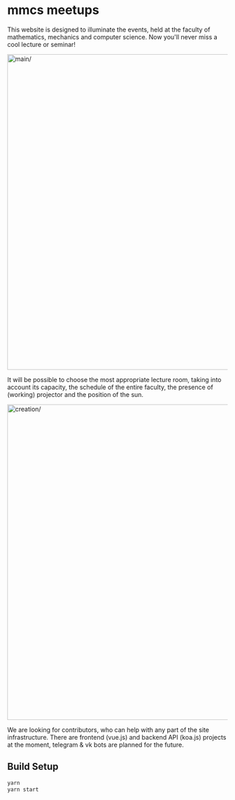 # mmcs meetups

This website is designed to illuminate the events, held at the faculty of mathematics, mechanics and computer science. Now you'll never miss a cool lecture or seminar!

<img src="http://i.imgur.com/KZfhNTY.png?1" width=720 alt=main/>

It will be possible to choose the most appropriate lecture room, taking into account its capacity, the schedule of the entire faculty, the presence of (working) projector and the position of the sun.

<img src="http://i.imgur.com/qPjNUNt.png" width=720 alt=creation/>

We are looking for contributors, who can help with any part of the site infrastructure. There are frontend (vue.js) and backend API (koa.js) projects at the moment, telegram & vk bots are planned for the future.


## Build Setup

```bash
yarn
yarn start
```
